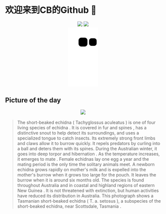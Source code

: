 
# 欢迎来到CB的Github 👋

<div align="center">
  <img height="137px" src="https://github-readme-stats.vercel.app/api?username=SuperCB&show_icons=true&theme=radical" />
  <img height="137px" src="https://github-readme-stats.vercel.app/api/top-langs/?username=SuperCB&hide_title=true&hide_border=true&layout=compact&langs_count=6&text_color=000&icon_color=fff" />
</div>


<div align="center">
    <img src="./contribution-snake/github-contribution-grid-snake.svg" />
</div>



## Picture of the day
<div align="center">
  <img width=400px src="https://upload.wikimedia.org/wikipedia/commons/thumb/a/a7/Short-beaked_echidna_%28Tachyglossus_aculeatus_setosus%29_Scottsdale.jpg/960px-Short-beaked_echidna_%28Tachyglossus_aculeatus_setosus%29_Scottsdale.jpg" />
</div>

>The  short-beaked echidna  ( Tachyglossus aculeatus ) is one of four living species of  echidna . It is covered in fur and  spines , has a distinctive  snout  to help detect its surroundings, and uses a specialized  tongue  to catch insects. Its extremely strong front limbs and claws allow it to burrow quickly. It repels  predators  by  curling into a ball  and deters them with its spines. During the Australian winter, it goes into deep  torpor  and  hibernation . As the temperature increases, it emerges to  mate . Female echidnas lay one egg a year and the mating period is the only time the  solitary animals  meet. A newborn echidna grows rapidly on mother's milk and is expelled into the mother's burrow when it grows too large for the pouch. It leaves the burrow when it is around six months old. The species is found throughout Australia and in coastal and highland regions of eastern  New Guinea . It is not threatened with extinction, but human activities have reduced its distribution in Australia. This photograph shows a  Tasmanian short-beaked echidna  ( T. a. setosus ), a subspecies of the short-beaked echidna, near  Scottsdale, Tasmania .


